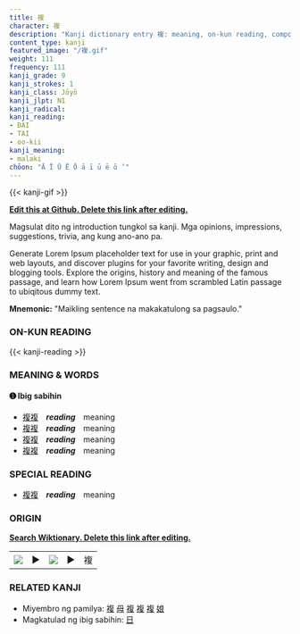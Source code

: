 ```yaml
---
title: 複
character: 複
description: "Kanji dictionary entry 複: meaning, on-kun reading, compounds, origin, related kanji"
content_type: kanji
featured_image: "/複.gif"
weight: 111
frequency: 111
kanji_grade: 9
kanji_strokes: 1
kanji_class: Jōyō
kanji_jlpt: N1
kanji_radical: 
kanji_reading: 
- DAI
- TAI
- oo-kii
kanji_meaning:
- malaki
chōon: "Ā Ī Ū Ē Ō ā ī ū ē ō ’"
---
```

[//]: # (Don't edit the line below. Kanji animated GIF code is automatically generated.)
{{< kanji-gif >}}

[//]: # (Edit below this line.)

**[Edit this at Github. Delete this link after editing.](https://github.com/tim0g/tim/tree/main/content/kanji/複/index.md)**

Magsulat dito ng introduction tungkol sa kanji. Mga opinions, impressions, suggestions, trivia, ang kung ano-ano pa.

Generate Lorem Ipsum placeholder text for use in your graphic, print and web layouts, and discover plugins for your favorite writing, design and blogging tools. Explore the origins, history and meaning of the famous passage, and learn how Lorem Ipsum went from scrambled Latin passage to ubiqitous dummy text.
 
**Mnemonic:** "Maikling sentence na makakatulong sa pagsaulo."

### ON-KUN READING

[//]: # (Don't edit the line below. ON-KUN READING code is automatically generated.)
{{< kanji-reading >}}

### MEANING & WORDS

#### ➊ **Ibig sabihin**
  - [複](../複)[複](../複)　***reading***　meaning
  - [複](../複)[複](../複)　***reading***　meaning
  - [複](../複)[複](../複)　***reading***　meaning
  - [複](../複)[複](../複)　***reading***　meaning

### SPECIAL READING
  - [複](../複)[複](../複)　***reading***　meaning

### ORIGIN

**[Search Wiktionary. Delete this link after editing.](https://wiktionary.org/wiki/複)**
<table class="kanji-table"><tr><td>
<img src="60px-複-bronze.svg.png">
</td><td>▶</td><td>
<img src="60px-複-oracle.svg.png">
</td><td>▶</td>
<td class="kanji-origin">複</td>
</tr></table>

### RELATED KANJI
- Miyembro ng pamilya: [複](../複) [母](../母) [複](../複) [複](../複) [複](../複) [娘](../娘)
- Magkatulad ng ibig sabihin: [日](../日)
